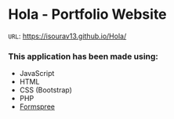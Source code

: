 # Hola - Portfolio Website



`URL`: https://isourav13.github.io/Hola/

### This application has been made using:

- JavaScript
- HTML
- CSS (Bootstrap)
- PHP
- [Formspree](https://formspree.io)
